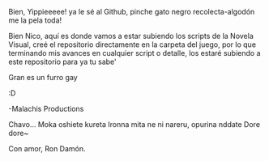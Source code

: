 Bien, Yippieeeee! ya le sé al Github, pinche gato negro recolecta-algodón me la pela toda!

Bien Nico, aquí es donde vamos a estar subiendo los scripts de la Novela Visual, creé el repositorio directamente en la carpeta del juego, por lo que terminando mis avances en cualquier script o detalle,
los estaré subiendo a este repositorio para ya tu sabe'

Gran es un furro gay 

:D


-Malachis Productions


Chavo...
Moka oshiete kureta
Ironna mita ne ni nareru, opurina nddate
Dore dore~

Con amor, Ron Damón.
